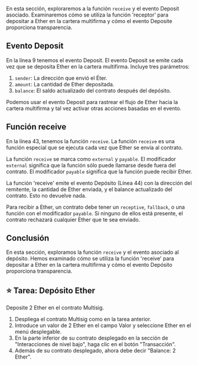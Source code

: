 En esta sección, exploraremos a la función `receive` y el evento Deposit asociado. Examinaremos cómo se utiliza la función 'receptor' para depositar a Ether en la cartera multifirma y cómo el evento Deposite proporciona transparencia.

## Evento Deposit

En la línea 9 tenemos el evento Deposit. El evento Deposit se emite cada vez que se deposita Ether en la cartera multifirma. Incluye tres parámetros:

1. `sender`: La dirección que envió el Éter.
2. `amount`: La cantidad de Ether depositada.
3. `balance`: El saldo actualizado del contrato después del depósito.

Podemos usar el evento Deposit para rastrear el flujo de Ether hacia la cartera multifirma y tal vez activar otras acciones basadas en el evento.

## Función receive

En la línea 43, tenemos la función `receive`. La función `receive` es una función especial que se ejecuta cada vez que Ether se envía al contrato.

La función `receive` se marca como `external` y `payable`. El modificador `external` significa que la función sólo puede llamarse desde fuera del contrato. El modificador `payable` significa que la función puede recibir Ether.

La función 'receive' emite el evento Depósito (Línea 44) con la dirección del remitente, la cantidad de Ether enviada, y el balance actualizado del contrato. Esto no devuelve nada.

Para recibir a Ether, un contrato debe tener un `receptive`, `fallback`, o una función con el modificador `payable`. Si ninguno de ellos está presente, el contrato rechazará cualquier Ether que te sea enviado.

## Conclusión

En esta sección, exploramos la función `receive` y el evento asociado al depósito. Hemos examinado cómo se utiliza la función 'receive' para depositar a Ether en la cartera multifirma y cómo el evento Depósito proporciona transparencia.

## ⭐ Tarea: Depósito Ether

Deposite 2 Ether en el contrato Multisig.

1. Despliega el contrato Multisig como en la tarea anterior.
2. Introduce un valor de 2 Ether en el campo Valor y seleccione Ether en el menú desplegable.
3. En la parte inferior de su contrato desplegado en la sección de "Interacciones de nivel bajo", haga clic en el botón "Transacción".
4. Además de su contrato desplegado, ahora debe decir "Balance: 2 Ether".
